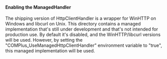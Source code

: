 #### Enabling the ManagedHandler

The shipping version of HttpClientHandler is a wrapper for WinHTTP on Windows and libcurl on Unix.  This directory contains a managed implementation that's still under development and that's not intended for production use. By default it's disabled, and the WinHTTP/libcurl versions will be used.  However, by setting the "COMPlus_UseManagedHttpClientHandler" environment variable to "true", this managed implementation will be used.